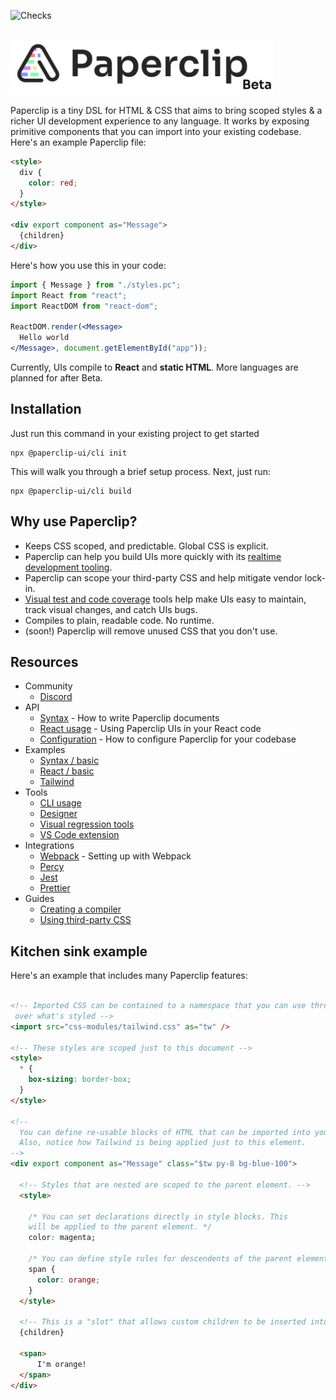 ![Checks](https://github.com/paperclipui/paperclip/workflows/Checks/badge.svg?branch=master)

<br />


  <img src="assets/logo-outline-5-beta.png" width="420">


<br />


Paperclip is a tiny DSL for HTML & CSS that aims to bring scoped styles & a richer UI development experience to any language. It works by exposing primitive components that you can import into your existing codebase. Here's an example Paperclip file:

```html
<style>
  div {
    color: red;
  }
</style>

<div export component as="Message">
  {children}
</div>
```

Here's how you use this in your code:

```jsx
import { Message } from "./styles.pc";
import React from "react";
import ReactDOM from "react-dom";

ReactDOM.render(<Message>
  Hello world
</Message>, document.getElementById("app"));
```

Currently, UIs compile to **React** and **static HTML**. More languages are planned for after Beta. 

## Installation

Just run this command in your existing project to get started

```
npx @paperclip-ui/cli init
```

This will walk you through a brief setup process. Next, just run:

```
npx @paperclip-ui/cli build
```

## Why use Paperclip?

- Keeps CSS scoped, and predictable. Global CSS is explicit.
- Paperclip can help you build UIs more quickly with its [realtime development tooling](https://paperclip.dev/docs/visual-tooling).
- Paperclip can scope your third-party CSS and help mitigate vendor lock-in.
- [Visual test and code coverage](https://paperclip.dev/docs/visual-regression-tooling) tools help make UIs easy to maintain, track visual changes, and catch UIs bugs.
- Compiles to plain, readable code. No runtime.
- (soon!) Paperclip will remove unused CSS that you don't use. 

## Resources

- Community
  - [Discord](https://chat.paperclip.dev)
- API
  - [Syntax](https://paperclip.dev/docs/usage-syntax) - How to write Paperclip documents
  - [React usage](https://paperclip.dev/docs/usage-react) - Using Paperclip UIs in your React code
  - [Configuration](https://paperclip.dev/docs/configure-paperclip) - How to configure Paperclip for your codebase
- Examples
  - [Syntax / basic](./examples/syntax-basic)
  - [React / basic](./examples/react-basic)
  - [Tailwind](./examples/React-basic)
- Tools
  - [CLI usage](https://paperclip.dev/docs/usage-cli)
  - [Designer](https://paperclip.dev/docs/visual-tooling)
  - [Visual regression tools](https://paperclip.dev/docs/visual-regression-tooling)
  - [VS Code extension](https://paperclip.dev/docs/guide-vscode)
- Integrations
  - [Webpack](https://paperclip.dev/docs/getting-started-webpack) - Setting up with Webpack
  - [Percy](https://paperclip.dev/docs/configure-percy)
  - [Jest](https://paperclip.dev/docs/configure-jest)
  - [Prettier](https://paperclip.dev/docs/configure-prettier)
- Guides
  - [Creating a compiler](https://paperclip.dev/docs/guide-compilers/)
  - [Using third-party CSS](https://paperclip.dev/docs/guide-third-party-libraries)


<!--## Goals

- To have strict control over how elements are styled, while maintaining the flexibility of CSS. 
- To be generic, and compatible with just about any language, strongly or dynamically typed. 
- To compile to plain code, and not require any runtime. 
- To make UI development feel more like drawing. Developers shouldn't have to wait around for their UI code to compile, and should have more visual tooling to help <i>visually</i> develop their UIs.
- To eventually have enough UI tooling that would enable non-engineers to create UIs in tandem with developers.-->


## Kitchen sink example

Here's an example that includes many Paperclip features:


```html

<!-- Imported CSS can be contained to a namespace that you can use throughout the document to have complete control
 over what's styled -->
<import src="css-modules/tailwind.css" as="tw" />

<!-- These styles are scoped just to this document -->
<style>
  * {
    box-sizing: border-box;
  }
</style>

<!--  
  You can define re-usable blocks of HTML that can be imported into your application code.
  Also, notice how Tailwind is being applied just to this element.
-->
<div export component as="Message" class="$tw py-8 bg-blue-100">

  <!-- Styles that are nested are scoped to the parent element. -->
  <style>

    /* You can set declarations directly in style blocks. This
    will be applied to the parent element. */
    color: magenta;

    /* You can define style rules for descendents of the parent element. */
    span {
      color: orange;
    }
  </style>

  <!-- This is a "slot" that allows custom children to be inserted into primitive components. -->
  {children}

  <span>
      I'm orange!
  </span>
</div>
```


<!-- ## Features

- Scoped CSS by default, and expressive syntax that enables you to be more precise about what elements are styled. This can even be used to scope CSS frameworks.
- Generic, and designed for any language. You can use Paperclip in your existing codebase.
- Compiles to plain performant code. No runtime.
- Visual test tooling to help you track UI changes across your app.
- Code coverage tooling to help you figure out how much HTML & CSS is coverage under visual tests.
- Realtime visual development, directly within VS Code.  -->

<!--div style="display: flex; flex-direction: row;">
    <img src="./assets/designer-screenshot.png" style="inline-block; margin: 8px; width: 500px;" />
    <img src="./assets/coverage-report.png" style="inline-block; margin: 8px; width: 500px;" />
    <img src="./assets/percy-screenshot.png" style="inline-block; margin: 8px; width: 500px;" />
</div-->


<!-- ### Non-goals

- Logic. This is already a very well solved problem. Paperclip only covers what's necessary to integrate with an existing codebase.
- Pre-processors. Though this may be possible in the long term, Paperclip won't have pre-processors that would enable you to  -->

<!-- 

## Sponsors

![index](https://user-images.githubusercontent.com/757408/105444620-254d8d80-5ca9-11eb-97c8-9c0fd66408d4.png)

 -->
